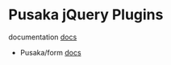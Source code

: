 # Pusaka jQuery Plugins

documentation [docs](https://tomrichard.github.io/pusaka-jquery/docs/)

- Pusaka/form [docs](https://tomrichard.github.io/pusaka-jquery/docs/form)